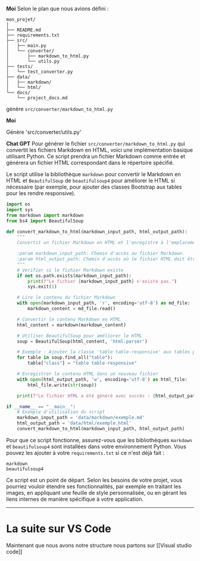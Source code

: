 **Moi**
Selon le plan que nous avions défini : 

```
mon_projet/
│
├── README.md
├── requirements.txt
├── src/
│   ├── main.py
│   └── converter/
│       ├── markdown_to_html.py
│       └── utils.py
├── tests/
│   └── test_converter.py
├── data/
│   ├── markdown/
│   └── html/
└── docs/
    └── project_docs.md
``` 
génère `src/converter/markdown_to_html.py`

**Moi**

Génère 'src/converter/utils.py'

**Chat GPT**
Pour générer le fichier `src/converter/markdown_to_html.py` qui convertit les fichiers Markdown en HTML, voici une implémentation basique utilisant Python. Ce script prendra un fichier Markdown comme entrée et générera un fichier HTML correspondant dans le répertoire spécifié.

Le script utilise la bibliothèque `markdown` pour convertir le Markdown en HTML et `BeautifulSoup` de `beautifulsoup4` pour améliorer le HTML si nécessaire (par exemple, pour ajouter des classes Bootstrap aux tables pour les rendre responsive).

```python
import os
import sys
from markdown import markdown
from bs4 import BeautifulSoup

def convert_markdown_to_html(markdown_input_path, html_output_path):
    """
    Convertit un fichier Markdown en HTML et l'enregistre à l'emplacement spécifié.

    :param markdown_input_path: Chemin d'accès au fichier Markdown.
    :param html_output_path: Chemin d'accès où le fichier HTML doit être enregistré.
    """
    # Vérifier si le fichier Markdown existe
    if not os.path.exists(markdown_input_path):
        print(f"Le fichier {markdown_input_path} n'existe pas.")
        sys.exit(1)

    # Lire le contenu du fichier Markdown
    with open(markdown_input_path, 'r', encoding='utf-8') as md_file:
        markdown_content = md_file.read()

    # Convertir le contenu Markdown en HTML
    html_content = markdown(markdown_content)

    # Utiliser BeautifulSoup pour améliorer le HTML
    soup = BeautifulSoup(html_content, 'html.parser')

    # Exemple : Ajouter la classe 'table table-responsive' aux tables pour Bootstrap
    for table in soup.find_all("table"):
        table["class"] = "table table-responsive"

    # Enregistrer le contenu HTML dans un nouveau fichier
    with open(html_output_path, 'w', encoding='utf-8') as html_file:
        html_file.write(str(soup))

    print(f"Le fichier HTML a été généré avec succès : {html_output_path}")

if __name__ == "__main__":
    # Exemple d'utilisation du script
    markdown_input_path = 'data/markdown/exemple.md'
    html_output_path = 'data/html/exemple.html'
    convert_markdown_to_html(markdown_input_path, html_output_path)
```

Pour que ce script fonctionne, assurez-vous que les bibliothèques `markdown` et `beautifulsoup4` sont installées dans votre environnement Python. Vous pouvez les ajouter à votre `requirements.txt` si ce n'est déjà fait :

```
markdown
beautifulsoup4
```

Ce script est un point de départ. Selon les besoins de votre projet, vous pourriez vouloir étendre ses fonctionnalités, par exemple en traitant les images, en appliquant une feuille de style personnalisée, ou en gérant les liens internes de manière spécifique à votre application.

--------------------
# La suite sur VS Code
Maintenant que nous avons notre structure nous partons sur [[Visual studio code]]